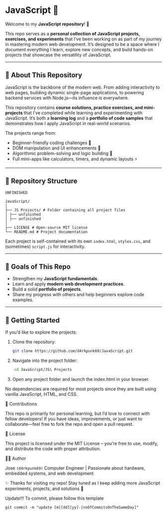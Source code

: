 # JavaScript 🚀

Welcome to my **JavaScript repository**! 🎉

This repo serves as a **personal collection of JavaScript projects, exercises, and experiments** that I’ve been working on as part of my journey in mastering modern web development. It’s designed to be a space where I document everything I learn, explore new concepts, and build hands-on projects that showcase the versatility of JavaScript.

---

## 📖 About This Repository

JavaScript is the backbone of the modern web. From adding interactivity to web pages, building dynamic single-page applications, to powering backend services with Node.js—its influence is everywhere.

This repository contains **course solutions, practice exercises, and mini-projects** that I’ve completed while learning and experimenting with JavaScript. It’s both a **learning log** and a **portfolio of code samples** that demonstrates how I apply JavaScript in real-world scenarios.

The projects range from:

- Beginner-friendly coding challenges 🏁
- DOM manipulation and UI enhancements 🎨
- Algorithmic problem-solving and logic building 🧩
- Full mini-apps like calculators, timers, and dynamic layouts ⚡

---

## 📂 Repository Structure

`UNFINISHED`

```
JavaScript/
│
├── JS Projects/ # Folder containing all project files
│ ├── unfinished
│ ├── unfinished
│
├── LICENSE # Open-source MIT license
└── README.md # Project documentation
```

Each project is self-contained with its own `index.html`, `styles.css`, and (sometimes) `script.js` for interactivity.

---

## 🎯 Goals of This Repo

- Strengthen my **JavaScript fundamentals**.
- Learn and apply **modern web development practices**.
- Build a solid **portfolio of projects**.
- Share my progress with others and help beginners explore code examples.

---

## 🚀 Getting Started

If you’d like to explore the projects:

1. Clone the repository:

   ```bash
   git clone https://github.com/d4rkpunk69/JavaScript.git

   ```

2. Navigate into the project folder:

```bash
    cd JavaScript/JS\ Projects
```

3. Open any project folder and launch the index.html in your browser.

No dependencies are required for most projects since they are built using vanilla JavaScript, HTML, and CSS.

🤝 Contributions

This repo is primarily for personal learning, but I’d love to connect with fellow developers!
If you have ideas, improvements, or just want to collaborate—feel free to fork the repo and open a pull request.

📜 License

This project is licensed under the MIT License – you’re free to use, modify, and distribute the code with proper attribution.

👨‍💻 Author

Jose `(d4rkpunk69)`
Computer Engineer | Passionate about hardware, embedded systems, and web development

✨ Thanks for visiting my repo! Stay tuned as I keep adding more JavaScript experiments, projects, and solutions 🚀

Update!!!
To commit, please follow this template

```
git commit -m "update [m][dd][yy]-[noOfCommitsOnTheSameDay]"
```

